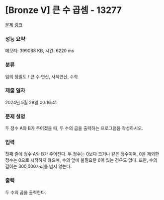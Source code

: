 # [Bronze V] 큰 수 곱셈 - 13277 

[문제 링크](https://www.acmicpc.net/problem/13277) 

### 성능 요약

메모리: 399088 KB, 시간: 6220 ms

### 분류

임의 정밀도 / 큰 수 연산, 사칙연산, 수학

### 제출 일자

2024년 5월 28일 00:16:41

### 문제 설명

<p>두 정수 A와 B가 주어졌을 때, 두 수의 곱을 출력하는 프로그램을 작성하시오.</p>

### 입력 

 <p>첫째 줄에 정수 A와 B가 주어진다. 두 정수는 0보다 크거나 같은 정수이며, 0을 제외한 정수는 0으로 시작하지 않으며, 수의 앞에 불필요한 0이 있는 경우도 없다. 또한, 수의 길이는 300,000자리를 넘지 않는다.</p>

### 출력 

 <p>두 수의 곱을 출력한다.</p>

